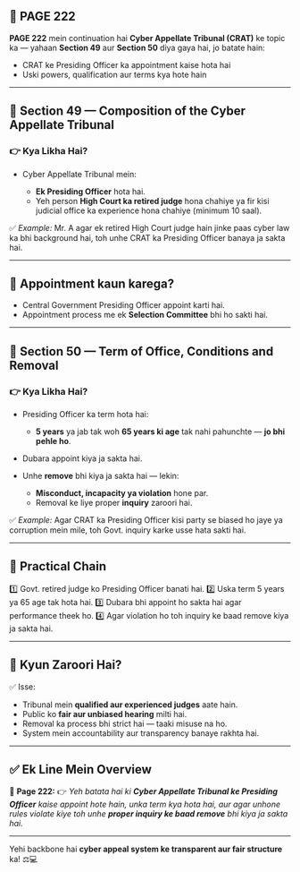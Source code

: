 ## 📄 **PAGE 222**

**PAGE 222** mein continuation hai **Cyber Appellate Tribunal (CRAT)** ke topic ka — yahaan **Section 49** aur **Section 50** diya gaya hai, jo batate hain:

* CRAT ke Presiding Officer ka appointment kaise hota hai
* Uski powers, qualification aur terms kya hote hain

---

## 🔹 **Section 49 — Composition of the Cyber Appellate Tribunal**

### 👉 Kya Likha Hai?

* Cyber Appellate Tribunal mein:

  * **Ek Presiding Officer** hota hai.
  * Yeh person **High Court ka retired judge** hona chahiye ya fir kisi judicial office ka experience hona chahiye (minimum 10 saal).

✅ *Example:* Mr. A agar ek retired High Court judge hain jinke paas cyber law ka bhi background hai, toh unhe CRAT ka Presiding Officer banaya ja sakta hai.

---

## 🔹 **Appointment kaun karega?**

* Central Government Presiding Officer appoint karti hai.
* Appointment process me ek **Selection Committee** bhi ho sakti hai.

---

## 🔹 **Section 50 — Term of Office, Conditions and Removal**

### 👉 Kya Likha Hai?

* Presiding Officer ka term hota hai:

  * **5 years** ya jab tak woh **65 years ki age** tak nahi pahunchte — **jo bhi pehle ho**.
* Dubara appoint kiya ja sakta hai.
* Unhe **remove** bhi kiya ja sakta hai — lekin:

  * **Misconduct, incapacity ya violation** hone par.
  * Removal ke liye proper **inquiry** zaroori hai.

✅ *Example:* Agar CRAT ka Presiding Officer kisi party se biased ho jaye ya corruption mein mile, toh Govt. inquiry karke usse hata sakti hai.

---

## 🧩 **Practical Chain**

1️⃣ Govt. retired judge ko Presiding Officer banati hai.
2️⃣ Uska term 5 years ya 65 age tak hota hai.
3️⃣ Dubara bhi appoint ho sakta hai agar performance theek ho.
4️⃣ Agar violation ho toh inquiry ke baad remove kiya ja sakta hai.

---

## 🔹 **Kyun Zaroori Hai?**

✅ Isse:

* Tribunal mein **qualified aur experienced judges** aate hain.
* Public ko **fair aur unbiased hearing** milti hai.
* Removal ka process bhi strict hai — taaki misuse na ho.
* System mein accountability aur transparency banaye rakhta hai.

---

## ✅ **Ek Line Mein Overview**

📌 **Page 222:**
👉 *Yeh batata hai ki **Cyber Appellate Tribunal ke Presiding Officer** kaise appoint hote hain, unka term kya hota hai, aur agar unhone rules violate kiye toh unhe **proper inquiry ke baad remove** bhi kiya ja sakta hai.*

---

Yehi backbone hai **cyber appeal system ke transparent aur fair structure** ka! ⚖️💻

